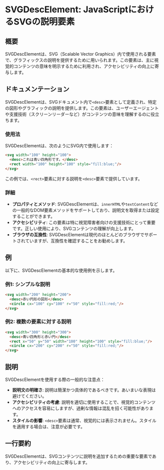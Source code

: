 <!--
Meta Description: # SVGDescElement: JavaScriptにおけるSVGの説明要素 ## 概要 SVGDescElementは、SVG（Scalable Vector Graphics）内で使用される要素で、グラフィックスの説明を提供するために用いられます。この要素は、主に視覚的コンテンツの意味を明示...
Meta Keywords: desc, 100, svg, svgdescelementは, width
-->

# SVGDescElement: JavaScriptにおけるSVGの説明要素

## 概要
SVGDescElementは、SVG（Scalable Vector Graphics）内で使用される要素で、グラフィックスの説明を提供するために用いられます。この要素は、主に視覚的コンテンツの意味を明示するために利用され、アクセシビリティの向上に寄与します。

## ドキュメンテーション
SVGDescElementは、SVGドキュメント内で`<desc>`要素として定義され、特定の図形やグラフィックの説明を提供します。この要素は、ユーザーエージェントや支援技術（スクリーンリーダーなど）がコンテンツの意味を理解するのに役立ちます。

### 使用法
SVGDescElementは、次のようにSVG内で使用します：

```html
<svg width="100" height="100">
  <desc>これは青い四角形です。</desc>
  <rect width="100" height="100" style="fill:blue;"/>
</svg>
```

この例では、`<rect>`要素に対する説明を`<desc>`要素で提供しています。

### 詳細
- **プロパティとメソッド**: SVGDescElementは、`innerHTML`や`textContent`などの一般的なDOM要素メソッドをサポートしており、説明文を取得または設定することができます。
- **アクセシビリティ**: この要素は特に視覚障害者向けの支援技術にとって重要です。正しい使用により、SVGコンテンツの理解が向上します。
- **ブラウザの互換性**: SVGDescElementは現代のほとんどのブラウザでサポートされていますが、互換性を確認することをお勧めします。

## 例
以下に、SVGDescElementの基本的な使用例を示します。

### 例1: シンプルな説明
```html
<svg width="200" height="200">
  <desc>赤い円形の図形</desc>
  <circle cx="100" cy="100" r="50" style="fill:red;"/>
</svg>
```

### 例2: 複数の要素に対する説明
```html
<svg width="300" height="300">
  <desc>青い四角形と赤い円</desc>
  <rect x="50" y="50" width="100" height="100" style="fill:blue;"/>
  <circle cx="200" cy="200" r="50" style="fill:red;"/>
</svg>
```

## 説明
SVGDescElementを使用する際の一般的な注意点：
- **説明文の明確さ**: 説明は簡潔かつ具体的であるべきです。あいまいな表現は避けてください。
- **アクセシビリティの考慮**: 説明を適切に使用することで、視覚的コンテンツへのアクセスを容易にしますが、過剰な情報は混乱を招く可能性があります。
- **スタイルの影響**: `<desc>`要素は通常、視覚的には表示されません。スタイルを適用する場合は、注意が必要です。

## 一行要約
SVGDescElementは、SVGコンテンツに説明を追加するための重要な要素であり、アクセシビリティの向上に寄与します。